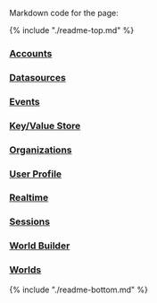 Markdown code for the page:

{% include "./readme-top.md" %}

### [Accounts](./page-1.md)

### [Datasources](./datasources.md)

### [Events](./events.md)

### [Key/Value Store](./kvstore.md)

### [Organizations](./organizations.md)

### [User Profile](./profile.md)

### [Realtime](./realtime.md)

### [Sessions](./sessions.md)

### [World Builder](./world-builder.md)

### [Worlds](./worlds.md)

{% include "./readme-bottom.md" %}
